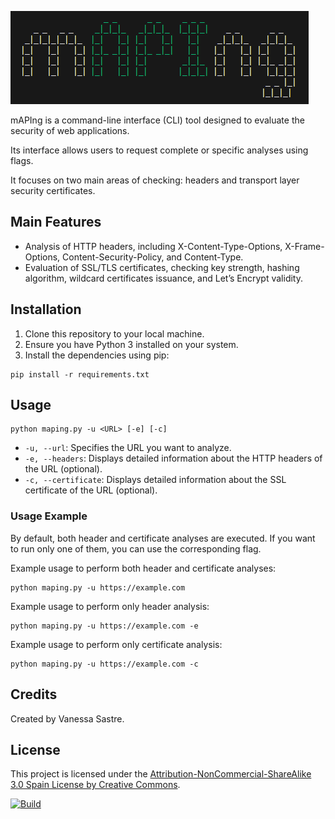 <p>
  <img src="main\resources\maping_logo.png" alt="mAPIng Logo">
</p>

mAPIng is a command-line interface (CLI) tool designed to evaluate the security of web applications.

Its interface allows users to request complete or specific analyses using flags.

It focuses on two main areas of checking: headers and transport layer security certificates.

## Main Features

- Analysis of HTTP headers, including X-Content-Type-Options, X-Frame-Options, Content-Security-Policy, and Content-Type.
- Evaluation of SSL/TLS certificates, checking key strength, hashing algorithm, wildcard certificates issuance, and Let’s Encrypt validity.

## Installation

1. Clone this repository to your local machine.
2. Ensure you have Python 3 installed on your system.
3. Install the dependencies using pip:

```
pip install -r requirements.txt
```

## Usage

```
python maping.py -u <URL> [-e] [-c]
```

- `-u, --url`: Specifies the URL you want to analyze.
- `-e, --headers`: Displays detailed information about the HTTP headers of the URL (optional).
- `-c, --certificate`: Displays detailed information about the SSL certificate of the URL (optional).

### Usage Example

By default, both header and certificate analyses are executed. If you want to run only one of them, you can use the corresponding flag.

Example usage to perform both header and certificate analyses:

```
python maping.py -u https://example.com
```

Example usage to perform only header analysis:

```
python maping.py -u https://example.com -e
```

Example usage to perform only certificate analysis:

```
python maping.py -u https://example.com -c
```

## Credits

Created by Vanessa Sastre.

## License

This project is licensed under the [Attribution-NonCommercial-ShareAlike 3.0 Spain License by Creative Commons](LICENSE).

[![Build](https://github.com/vanessastre/maping-cli-security-tool/actions/workflows/sonarcloud.yml/badge.svg?branch=main)](https://github.com/vanessastre/maping-cli-security-tool/actions/workflows/sonarcloud.yml)
